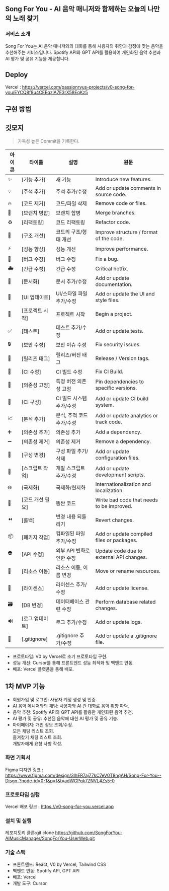## Song For You - AI 음악 매니저와 함께하는 오늘의 나만의 노래 찾기  
### 서비스 소개    
Song For You는 AI 음악 매니저와의 대화를 통해 사용자의 취향과 감정에 맞는 음악을 추천해주는 서비스입니다. Spotify API와 GPT API를 활용하여 개인화된 음악 추천과 AI 평가 및 공유 기능을 제공합니다.   

## Deploy 
Vercel : https://vercel.com/passionryus-projects/v0-song-for-you/EYCQ8f8u4CEEqziA7E3rX58EqKz5
## 구현 방법   

## 깃모지
> 가독성 높은 Commit을 기록한다.    

| 아이콘 | 타이틀 | 설명 | 원문 |
| --- | --- | --- | --- |
| ✨ | [기능 추가] | 새 기능 | Introduce new features. |
| 💡 | [주석 추가] | 주석 추가/수정 | Add or update comments in source code. |
| 🔥 | [코드 제거] | 코드/파일 삭제 | Remove code or files. |
| 🔀 | [브랜치 병합] | 브랜치 합병 | Merge branches. |
| ♻️ | [리팩토링] | 코드 리팩토링 | Refactor code. |
| 🎨 | [구조 개선] | 코드의 구조/형태 개선 | Improve structure / format of the code. |
| ⚡️ | [성능 향상] | 성능 개선 | Improve performance. |
| 🐛 | [버그 수정] | 버그 수정 | Fix a bug. |
| 🚑 | [긴급 수정] | 긴급 수정 | Critical hotfix. |
| 📝 | [문서화] | 문서 추가/수정 | Add or update documentation. |
| 💄 | [UI 업데이트] | UI/스타일 파일 추가/수정 | Add or update the UI and style files. |
| 🎉 | [프로젝트 시작] | 프로젝트 시작 | Begin a project. |
| ✅ | [테스트] | 테스트 추가/수정 | Add or update tests. |
| 🔒 | [보안 수정] | 보안 이슈 수정 | Fix security issues. |
| 🔖 | [릴리즈 태그] | 릴리즈/버전 태그 | Release / Version tags. |
| 💚 | [CI 수정] | CI 빌드 수정 | Fix CI Build. |
| 📌 | [의존성 고정] | 특정 버전 의존성 고정 | Pin dependencies to specific versions. |
| 👷 | [CI 구성] | CI 빌드 시스템 추가/수정 | Add or update CI build system. |
| 📈 | [분석 추가] | 분석, 추적 코드 추가/수정 | Add or update analytics or track code. |
| ➕ | [의존성 추가] | 의존성 추가 | Add a dependency. |
| ➖ | [의존성 제거] | 의존성 제거 | Remove a dependency. |
| 🔧 | [구성 변경] | 구성 파일 추가/삭제 | Add or update configuration files. |
| 🔨 | [스크립트 작업] | 개발 스크립트 추가/수정 | Add or update development scripts. |
| 🌐 | [국제화] | 국제화/현지화 | Internationalization and localization. |
| 💩 | [코드 개선 필요] | 똥싼 코드 | Write bad code that needs to be improved. |
| ⏪ | [롤백] | 변경 내용 되돌리기 | Revert changes. |
| 📦 | [패키지 작업] | 컴파일된 파일 추가/수정 | Add or update compiled files or packages. |
| 👽 | [API 수정] | 외부 API 변화로 인한 수정 | Update code due to external API changes. |
| 🚚 | [리소스 이동] | 리소스 이동, 이름 변경 | Move or rename resources. |
| 📄 | [라이센스] | 라이센스 추가/수정 | Add or update license. |
| 🗃 | [DB 변경] | 데이터베이스 관련 수정 | Perform database related changes. |
| 🔊 | [로그 업데이트] | 로그 추가/수정 | Add or update logs. |
| 🙈 | [.gitignore] | .gitignore 추가/수정 | Add or update a .gitignore file. |


* 프로토타입: V0 by Vercel로 초기 프로토타입 구현.
* 성능 개선: Cursor를 통해 프론트엔드 성능 최적화 및 백엔드 연동.
* 배포: Vercel 플랫폼을 통해 배포.

## 1차 MVP 기능

* 회원가입 및 로그인: 사용자 계정 생성 및 인증.
* AI 음악 메니저와의 채팅: 사용자와 AI 간 대화로 음악 취향 파악.
* 음악 추천: Spotify API와 GPT API를 활용한 개인화된 음악 추천.
* AI 평가 및 공유: 추천된 음악에 대한 AI 평가 및 공유 기능.
* 마이페이지:
개인 정보 조회/수정.  
모든 채팅 리스트 조회.  
즐겨찾기 채팅 리스트 조회.  
개발자에게 요청 사항 작성.  

### 화면 기획서
Figma 디자인 링크 : https://www.figma.com/design/3lhER7aj77kC7eV0T8nqAH/Song-For-You--Disgn-?node-id=0-1&p=f&t=adWGPqk7ZNVL4Zs5-0

### 프로토타입 실행
Vercel 배포 링크 : https://v0-song-for-you.vercel.app

### 설치 및 실행
레포지토리 클론:git clone https://github.com/SongForYou-AIMusicManager/SongForYou-UserWeb.git

### 기술 스택
* 프론트엔드: React, V0 by Vercel, Tailwind CSS
* 백엔드 연동: Spotify API, GPT API
* 배포: Vercel
* 개발 도구: Cursor

